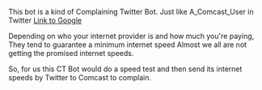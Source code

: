  This bot is a kind of Complaining Twitter Bot.
 Just like A_Comcast_User in Twitter
 [Link to Google](https://twitter.com/a_comcast_user?lang=en)

 Depending on who your internet provider is and how much you're paying,
 They tend to guarantee a minimum internet speed
 Almost we all are not getting the promised internet speeds.

 So, for us this CT Bot would do a speed test and then send its internet speeds by Twitter to Comcast to complain.
